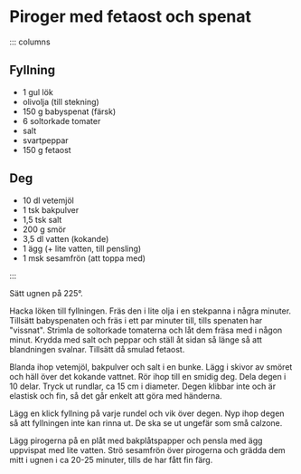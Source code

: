 # Piroger med fetaost och spenat

::: columns
## Fyllning

-   1 gul lök
-   olivolja (till stekning)
-   150 g babyspenat (färsk)
-   6 soltorkade tomater
-   salt
-   svartpeppar
-   150 g fetaost

## Deg

-   10 dl vetemjöl
-   1 tsk bakpulver
-   1,5 tsk salt
-   200 g smör
-   3,5 dl vatten (kokande)
-   1 ägg (+ lite vatten, till pensling)
-   1 msk sesamfrön (att toppa med)

:::

Sätt ugnen på 225°.

Hacka löken till fyllningen. Fräs den i lite olja i en stekpanna i några
minuter. Tillsätt babyspenaten och fräs i ett par minuter till, tills
spenaten har "vissnat". Strimla de soltorkade tomaterna och låt dem
fräsa med i någon minut. Krydda med salt och peppar och ställ åt sidan
så länge så att blandningen svalnar. Tillsätt då smulad fetaost.

Blanda ihop vetemjöl, bakpulver och salt i en bunke. Lägg i skivor av
smöret och häll över det kokande vattnet. Rör ihop till en smidig deg.
Dela degen i 10 delar. Tryck ut rundlar, ca 15 cm i diameter. Degen
klibbar inte och är elastisk och fin, så det går enkelt att göra med
händerna.

Lägg en klick fyllning på varje rundel och vik över degen. Nyp ihop
degen så att fyllningen inte kan rinna ut. De ska se ut ungefär som små
calzone.

Lägg pirogerna på en plåt med bakplåtspapper och pensla med ägg
uppvispat med lite vatten. Strö sesamfrön över pirogerna och grädda dem
mitt i ugnen i ca 20-25 minuter, tills de har fått fin färg.
